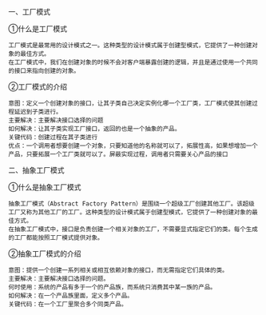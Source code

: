 一、工厂模式

①什么是工厂模式

    工厂模式是最常用的设计模式之一。这种类型的设计模式属于创建型模式，它提供了一种创建对象的最佳方式。
    在工厂模式中，我们在创建对象的时候不会对客户端暴露创建的逻辑，并且是通过使用一个共同的接口来指向创建的对象。

②工厂模式的介绍

    意图：定义一个创建对象的接口，让其子类自己决定实例化哪一个工厂类，工厂模式使其创建过程延迟到子类进行。
    主要解决：主要解决接口选择的问题
    如何解决：让其子类实现工厂接口，返回的也是一个抽象的产品。
    关键代码：创建过程在其子类进行
    优点：一个调用者想要创建一个对象，只要知道他的名称就可以了，拓展性高，如果想增加一个产品，只要拓展一个工厂类就可以了。屏蔽实现过程，调用者只需要关心产品的接口

二、抽象工厂模式

①什么是抽象工厂模式

    抽象工厂模式（Abstract Factory Pattern）是围绕一个超级工厂创建其他工厂。该超级工厂又称为其他工厂的工厂。这种类型的设计模式属于创建型模式，它提供了一种创建对象的最佳方式。
    在抽象工厂模式中，接口是负责创建一个相关对象的工厂，不需要显式指定它们的类。每个生成的工厂都能按照工厂模式提供对象。

②抽象工厂模式的介绍

    意图：提供一个创建一系列相关或相互依赖对象的接口，而无需指定它们具体的类。
    主要解决：主要解决接口选择的问题。
    何时使用：系统的产品有多于一个的产品族，而系统只消费其中某一族的产品。
    如何解决：在一个产品族里面，定义多个产品。
    关键代码：在一个工厂里聚合多个同类产品。
